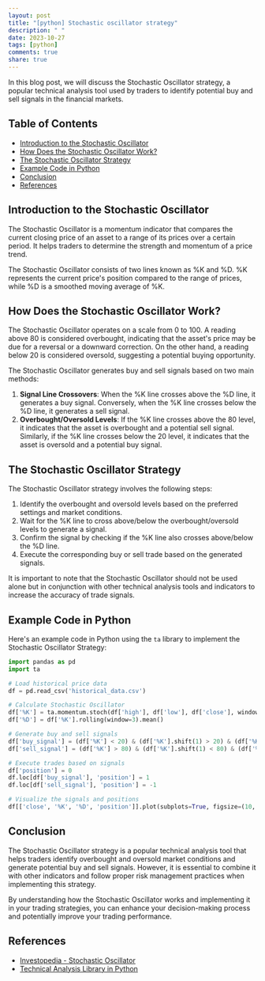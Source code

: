 ```yaml
---
layout: post
title: "[python] Stochastic oscillator strategy"
description: " "
date: 2023-10-27
tags: [python]
comments: true
share: true
---
```


In this blog post, we will discuss the Stochastic Oscillator strategy, a popular technical analysis tool used by traders to identify potential buy and sell signals in the financial markets.

## Table of Contents
- [Introduction to the Stochastic Oscillator](#introduction-to-the-stochastic-oscillator)
- [How Does the Stochastic Oscillator Work?](#how-does-the-stochastic-oscillator-work)
- [The Stochastic Oscillator Strategy](#the-stochastic-oscillator-strategy)
- [Example Code in Python](#example-code-in-python)
- [Conclusion](#conclusion)
- [References](#references)

## Introduction to the Stochastic Oscillator

The Stochastic Oscillator is a momentum indicator that compares the current closing price of an asset to a range of its prices over a certain period. It helps traders to determine the strength and momentum of a price trend.

The Stochastic Oscillator consists of two lines known as %K and %D. %K represents the current price's position compared to the range of prices, while %D is a smoothed moving average of %K.

## How Does the Stochastic Oscillator Work?

The Stochastic Oscillator operates on a scale from 0 to 100. A reading above 80 is considered overbought, indicating that the asset's price may be due for a reversal or a downward correction. On the other hand, a reading below 20 is considered oversold, suggesting a potential buying opportunity.

The Stochastic Oscillator generates buy and sell signals based on two main methods:
1. **Signal Line Crossovers**: When the %K line crosses above the %D line, it generates a buy signal. Conversely, when the %K line crosses below the %D line, it generates a sell signal.
2. **Overbought/Oversold Levels**: If the %K line crosses above the 80 level, it indicates that the asset is overbought and a potential sell signal. Similarly, if the %K line crosses below the 20 level, it indicates that the asset is oversold and a potential buy signal.

## The Stochastic Oscillator Strategy

The Stochastic Oscillator strategy involves the following steps:

1. Identify the overbought and oversold levels based on the preferred settings and market conditions.
2. Wait for the %K line to cross above/below the overbought/oversold levels to generate a signal.
3. Confirm the signal by checking if the %K line also crosses above/below the %D line.
4. Execute the corresponding buy or sell trade based on the generated signals.

It is important to note that the Stochastic Oscillator should not be used alone but in conjunction with other technical analysis tools and indicators to increase the accuracy of trade signals.

## Example Code in Python

Here's an example code in Python using the `ta` library to implement the Stochastic Oscillator Strategy:

```python
import pandas as pd
import ta

# Load historical price data
df = pd.read_csv('historical_data.csv')

# Calculate Stochastic Oscillator
df['%K'] = ta.momentum.stoch(df['high'], df['low'], df['close'], window=14)
df['%D'] = df['%K'].rolling(window=3).mean()

# Generate buy and sell signals
df['buy_signal'] = (df['%K'] < 20) & (df['%K'].shift(1) > 20) & (df['%K'] > df['%D'])
df['sell_signal'] = (df['%K'] > 80) & (df['%K'].shift(1) < 80) & (df['%K'] < df['%D'])

# Execute trades based on signals
df['position'] = 0
df.loc[df['buy_signal'], 'position'] = 1
df.loc[df['sell_signal'], 'position'] = -1

# Visualize the signals and positions
df[['close', '%K', '%D', 'position']].plot(subplots=True, figsize=(10, 8))
```

## Conclusion

The Stochastic Oscillator strategy is a popular technical analysis tool that helps traders identify overbought and oversold market conditions and generate potential buy and sell signals. However, it is essential to combine it with other indicators and follow proper risk management practices when implementing this strategy.

By understanding how the Stochastic Oscillator works and implementing it in your trading strategies, you can enhance your decision-making process and potentially improve your trading performance.

## References

- [Investopedia - Stochastic Oscillator](https://www.investopedia.com/terms/s/stochasticoscillator.asp)
- [Technical Analysis Library in Python](https://technical-analysis-library-in-python.readthedocs.io/en/latest/)